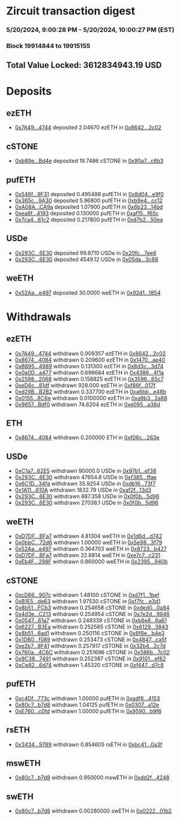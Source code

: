 # Zircuit transaction digest
### 5/20/2024, 9:00:28 PM - 5/20/2024, 10:00:27 PM (EST)
### Block 19914844 to 19915155

## Total Value Locked: 3612834943.19 USD

# Deposits
## ezETH
- [0x7A49...4744](https://etherscan.io/address/0x7A493Be5c2ce014cD049Bf178a1ac0Db1B434744) deposited 2.04670 ezETH in [0x8642...2c02](https://etherscan.io/tx/0x7A493Be5c2ce014cD049Bf178a1ac0Db1B434744)
## cSTONE
- [0xb89e...Bd4e](https://etherscan.io/address/0xb89e673566282d33dE997B97b3D8cd670F9fBd4e) deposited 19.7486 cSTONE in [0x90a7...c6b3](https://etherscan.io/tx/0xb89e673566282d33dE997B97b3D8cd670F9fBd4e)
## pufETH
- [0x546f...9F31](https://etherscan.io/address/0x546fa891110a9C88273ff61FAF4F60D3054F9F31) deposited 0.495488 pufETH in [0x8d04...e9f0](https://etherscan.io/tx/0x546fa891110a9C88273ff61FAF4F60D3054F9F31)
- [0x365c...9A30](https://etherscan.io/address/0x365cB6e408a5eD0A5517aE49d6fe7e2DbA9E9A30) deposited 5.96800 pufETH in [0xb9e4...cc12](https://etherscan.io/tx/0x365cB6e408a5eD0A5517aE49d6fe7e2DbA9E9A30)
- [0xA08A...CA9a](https://etherscan.io/address/0xA08A472B2983b5485442B0d3A7BA7D4B2cA8CA9a) deposited 1.07900 pufETH in [0x6b23...14bd](https://etherscan.io/tx/0xA08A472B2983b5485442B0d3A7BA7D4B2cA8CA9a)
- [0xea8f...4193](https://etherscan.io/address/0xea8f167e368FCC6Fbe6e71c716a1FF11E10B4193) deposited 0.130000 pufETH in [0xaf15...f65c](https://etherscan.io/tx/0xea8f167e368FCC6Fbe6e71c716a1FF11E10B4193)
- [0x7ca4...61c2](https://etherscan.io/address/0x7ca4A419CB573160ed0D8C1b5387DaF41f7961c2) deposited 0.217800 pufETH in [0xd7b2...50ea](https://etherscan.io/tx/0x7ca4A419CB573160ed0D8C1b5387DaF41f7961c2)
## USDe
- [0x293C...6E30](https://etherscan.io/address/0x293C6937D8D82e05B01335F7B33FBA0c8e256E30) deposited 99.8710 USDe in [0x20fc...7ee6](https://etherscan.io/tx/0x293C6937D8D82e05B01335F7B33FBA0c8e256E30)
- [0x293C...6E30](https://etherscan.io/address/0x293C6937D8D82e05B01335F7B33FBA0c8e256E30) deposited 4549.12 USDe in [0x05da...3c68](https://etherscan.io/tx/0x293C6937D8D82e05B01335F7B33FBA0c8e256E30)
## weETH
- [0x52Aa...e497](https://etherscan.io/address/0x52Aa899454998Be5b000Ad077a46Bbe360F4e497) deposited 30.0000 weETH in [0x92d1...1854](https://etherscan.io/tx/0x52Aa899454998Be5b000Ad077a46Bbe360F4e497)
# Withdrawals
## ezETH
- [0x7A49...4744](https://etherscan.io/address/0x7A493Be5c2ce014cD049Bf178a1ac0Db1B434744) withdrawn 0.909357 ezETH in [0x8642...2c02](https://etherscan.io/tx/0x7A493Be5c2ce014cD049Bf178a1ac0Db1B434744)
- [0x8674...4084](https://etherscan.io/address/0x86740FfcB53804C95C2b004C2a5D4A6dE28e4084) withdrawn 0.209600 ezETH in [0x1470...ae40](https://etherscan.io/tx/0x86740FfcB53804C95C2b004C2a5D4A6dE28e4084)
- [0xB895...4989](https://etherscan.io/address/0xB89599ED40fB8e25018b6e36A5c373a9810b4989) withdrawn 0.131300 ezETH in [0x8d3c...3d74](https://etherscan.io/tx/0xB89599ED40fB8e25018b6e36A5c373a9810b4989)
- [0x0a0D...a477](https://etherscan.io/address/0x0a0D0A909383dEF8Ad9e0cA8C1D0dDef5B97a477) withdrawn 0.696684 ezETH in [0x4386...4f1a](https://etherscan.io/tx/0x0a0D0A909383dEF8Ad9e0cA8C1D0dDef5B97a477)
- [0x2598...2068](https://etherscan.io/address/0x259856576FE55c5946dA9ec8657f203E6E5A2068) withdrawn 0.158825 ezETH in [0x3596...65c7](https://etherscan.io/tx/0x259856576FE55c5946dA9ec8657f203E6E5A2068)
- [0xeD6c...81df](https://etherscan.io/address/0xeD6cb697ce227B7b5E986DDaCed31FCDB67e81df) withdrawn 928.000 ezETH in [0xf86f...017f](https://etherscan.io/tx/0xeD6cb697ce227B7b5E986DDaCed31FCDB67e81df)
- [0xd29B...B2B2](https://etherscan.io/address/0xd29Bb247E5Ce1644530c652dC8529CECE5B3B2B2) withdrawn 0.337700 ezETH in [0xa6bb...e48b](https://etherscan.io/tx/0xd29Bb247E5Ce1644530c652dC8529CECE5B3B2B2)
- [0x0155...8C6e](https://etherscan.io/address/0x01556D2fD94F9C2C41911a51f61F9670850b8C6e) withdrawn 0.0100000 ezETH in [0xa9b3...2a88](https://etherscan.io/tx/0x01556D2fD94F9C2C41911a51f61F9670850b8C6e)
- [0x9657...Bdf0](https://etherscan.io/address/0x9657B21b4Ed0883fef1E9725Db8F9c43aD43Bdf0) withdrawn 74.6204 ezETH in [0xe095...a38d](https://etherscan.io/tx/0x9657B21b4Ed0883fef1E9725Db8F9c43aD43Bdf0)
## ETH
- [0x8674...4084](https://etherscan.io/address/0x86740FfcB53804C95C2b004C2a5D4A6dE28e4084) withdrawn 0.200000 ETH in [0xf06c...263e](https://etherscan.io/tx/0x86740FfcB53804C95C2b004C2a5D4A6dE28e4084)
## USDe
- [0xC1a7...62E5](https://etherscan.io/address/0xC1a732fbfa4cca69705d6cCc70F92B82FcC062E5) withdrawn 90000.0 USDe in [0x97b1...ef38](https://etherscan.io/tx/0xC1a732fbfa4cca69705d6cCc70F92B82FcC062E5)
- [0x293C...6E30](https://etherscan.io/address/0x293C6937D8D82e05B01335F7B33FBA0c8e256E30) withdrawn 47654.8 USDe in [0xf385...ffae](https://etherscan.io/tx/0x293C6937D8D82e05B01335F7B33FBA0c8e256E30)
- [0x6C1D...34fa](https://etherscan.io/address/0x6C1DDE92163386798b2800B621789d5D2D9434fa) withdrawn 35.9254 USDe in [0xdb16...73f7](https://etherscan.io/tx/0x6C1DDE92163386798b2800B621789d5D2D9434fa)
- [0x1A11...610A](https://etherscan.io/address/0x1A1104edd92F68c657CB108aCd3132827CDb610A) withdrawn 1832.79 USDe in [0xaf2f...13d3](https://etherscan.io/tx/0x1A1104edd92F68c657CB108aCd3132827CDb610A)
- [0x293C...6E30](https://etherscan.io/address/0x293C6937D8D82e05B01335F7B33FBA0c8e256E30) withdrawn 887.358 USDe in [0x0f0b...5d96](https://etherscan.io/tx/0x293C6937D8D82e05B01335F7B33FBA0c8e256E30)
- [0x293C...6E30](https://etherscan.io/address/0x293C6937D8D82e05B01335F7B33FBA0c8e256E30) withdrawn 27038.1 USDe in [0x0f0b...5d96](https://etherscan.io/tx/0x293C6937D8D82e05B01335F7B33FBA0c8e256E30)
## weETH
- [0xD7DF...BFa7](https://etherscan.io/address/0xD7DF7E085214743530afF339aFC420c7c720BFa7) withdrawn 4.81304 weETH in [0x1d6d...d742](https://etherscan.io/tx/0xD7DF7E085214743530afF339aFC420c7c720BFa7)
- [0x0bbC...72d6](https://etherscan.io/address/0x0bbC74a467Ff35a0edDf21b53F71feA7E98872d6) withdrawn 1.00000 weETH in [0x5e98...3f79](https://etherscan.io/tx/0x0bbC74a467Ff35a0edDf21b53F71feA7E98872d6)
- [0x52Aa...e497](https://etherscan.io/address/0x52Aa899454998Be5b000Ad077a46Bbe360F4e497) withdrawn 0.364703 weETH in [0x8723...b427](https://etherscan.io/tx/0x52Aa899454998Be5b000Ad077a46Bbe360F4e497)
- [0xD7DF...BFa7](https://etherscan.io/address/0xD7DF7E085214743530afF339aFC420c7c720BFa7) withdrawn 22.8814 weETH in [0xe7c7...c231](https://etherscan.io/tx/0xD7DF7E085214743530afF339aFC420c7c720BFa7)
- [0xEb4F...298F](https://etherscan.io/address/0xEb4F02eeb6BB97B246FFcAD22851C4B06F64298F) withdrawn 0.860000 weETH in [0x2395...940b](https://etherscan.io/tx/0xEb4F02eeb6BB97B246FFcAD22851C4B06F64298F)
## cSTONE
- [0xcD66...907c](https://etherscan.io/address/0xcD6628681AF83bd8BcA111BbA161b35EC574907c) withdrawn 1.48100 cSTONE in [0xd7f1...1bef](https://etherscan.io/tx/0xcD6628681AF83bd8BcA111BbA161b35EC574907c)
- [0xB1E5...de63](https://etherscan.io/address/0xB1E5F5Cf54634dE4bAAb82d71E8a5a6040Adde63) withdrawn 1.97530 cSTONE in [0xf7fc...e3d1](https://etherscan.io/tx/0xB1E5F5Cf54634dE4bAAb82d71E8a5a6040Adde63)
- [0x8b51...FCb3](https://etherscan.io/address/0x8b5138C0dAD1406598A5D752f27fC9596DB2FCb3) withdrawn 0.254658 cSTONE in [0xded0...0a84](https://etherscan.io/tx/0x8b5138C0dAD1406598A5D752f27fC9596DB2FCb3)
- [0x4d3e...C213](https://etherscan.io/address/0x4d3e8Ca13497d4321eba4933F016110E81E3C213) withdrawn 0.254954 cSTONE in [0x7e2d...9946](https://etherscan.io/tx/0x4d3e8Ca13497d4321eba4933F016110E81E3C213)
- [0x0547...61a7](https://etherscan.io/address/0x0547b7F74b3164A046f00E0Ac11365FBD4D761a7) withdrawn 0.248339 cSTONE in [0xb6e8...6a61](https://etherscan.io/tx/0x0547b7F74b3164A046f00E0Ac11365FBD4D761a7)
- [0x6227...B3Ea](https://etherscan.io/address/0x62270E0218c2ca3097dA1655A7bBc6523F64B3Ea) withdrawn 0.252585 cSTONE in [0x6129...3843](https://etherscan.io/tx/0x62270E0218c2ca3097dA1655A7bBc6523F64B3Ea)
- [0x8b51...6ad1](https://etherscan.io/address/0x8b514c26CaF147b1601dE64Dc571F0e252de6ad1) withdrawn 0.250116 cSTONE in [0x6f8e...b4e3](https://etherscan.io/tx/0x8b514c26CaF147b1601dE64Dc571F0e252de6ad1)
- [0x1DB0...f089](https://etherscan.io/address/0x1DB0498f990c3be61F4ac07B31AF642D3886f089) withdrawn 0.253473 cSTONE in [0x4847...ca5f](https://etherscan.io/tx/0x1DB0498f990c3be61F4ac07B31AF642D3886f089)
- [0xe2b7...8F41](https://etherscan.io/address/0xe2b77Bda104Ca0245f863c1C110c36Cb43d78F41) withdrawn 0.257917 cSTONE in [0x32b4...2c7d](https://etherscan.io/tx/0xe2b77Bda104Ca0245f863c1C110c36Cb43d78F41)
- [0x760a...4C6C](https://etherscan.io/address/0x760a514Eae7EF787d9a3000F78Df566F193A4C6C) withdrawn 0.251696 cSTONE in [0x586b...7c02](https://etherscan.io/tx/0x760a514Eae7EF787d9a3000F78Df566F193A4C6C)
- [0x9C38...7491](https://etherscan.io/address/0x9C38f3290F2D13F6dD3918528Aff81E9B43b7491) withdrawn 0.252387 cSTONE in [0x9101...ef62](https://etherscan.io/tx/0x9C38f3290F2D13F6dD3918528Aff81E9B43b7491)
- [0xCe82...6d74](https://etherscan.io/address/0xCe8258a56192dF5544bb9ABA04867F9aD42E6d74) withdrawn 1.45320 cSTONE in [0xf447...d7c8](https://etherscan.io/tx/0xCe8258a56192dF5544bb9ABA04867F9aD42E6d74)
## pufETH
- [0xc4Df...773c](https://etherscan.io/address/0xc4Df81a3bF7251f747330dDdA89d87814b94773c) withdrawn 1.00000 pufETH in [0xadf6...4153](https://etherscan.io/tx/0xc4Df81a3bF7251f747330dDdA89d87814b94773c)
- [0x80c7...b7d8](https://etherscan.io/address/0x80c751e1d11014E4e334e443c49aDC3E446Fb7d8) withdrawn 1.04125 pufETH in [0x0307...a12e](https://etherscan.io/tx/0x80c751e1d11014E4e334e443c49aDC3E446Fb7d8)
- [0xE760...c0fd](https://etherscan.io/address/0xE760B354F56048a1Bf67A504380a5f82aC1fc0fd) withdrawn 1.00000 pufETH in [0x9590...b9f6](https://etherscan.io/tx/0xE760B354F56048a1Bf67A504380a5f82aC1fc0fd)
## rsETH
- [0x3434...9789](https://etherscan.io/address/0x34349c5569e7B846c3558961552D2202760A9789) withdrawn 0.854605 rsETH in [0xbc41...0a3f](https://etherscan.io/tx/0x34349c5569e7B846c3558961552D2202760A9789)
## mswETH
- [0x80c7...b7d8](https://etherscan.io/address/0x80c751e1d11014E4e334e443c49aDC3E446Fb7d8) withdrawn 0.950000 mswETH in [0xdd2f...4248](https://etherscan.io/tx/0x80c751e1d11014E4e334e443c49aDC3E446Fb7d8)
## swETH
- [0x80c7...b7d8](https://etherscan.io/address/0x80c751e1d11014E4e334e443c49aDC3E446Fb7d8) withdrawn 0.00280000 swETH in [0x0222...01b2](https://etherscan.io/tx/0x80c751e1d11014E4e334e443c49aDC3E446Fb7d8)

